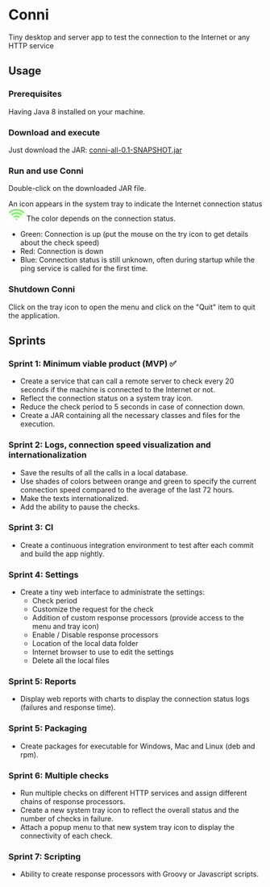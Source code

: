 # Conni
Tiny desktop and server app to test the connection to the Internet or any HTTP service

## Usage

### Prerequisites
Having Java 8 installed on your machine.

### Download and execute
Just download the JAR: [conni-all-0.1-SNAPSHOT.jar](libs/conni-all-0.1-SNAPSHOT.jar) 

### Run and use Conni
Double-click on the downloaded JAR file.

An icon appears in the system tray to indicate the Internet connection status ![Tray icon](images/current-icon.png "Tray icon")
The color depends on the connection status.

- Green: Connection is up (put the mouse on the try icon to get details about the check speed)
- Red: Connection is down
- Blue: Connection status is still unknown, often during startup while the ping service is called for the first time.

### Shutdown Conni
Click on the tray icon to open the menu and click on the "Quit" item to quit the application.


## Sprints
### Sprint 1: Minimum viable product (MVP) :white_check_mark:
- Create a service that can call a remote server to check every 20 seconds if the machine is connected to the Internet or not.
- Reflect the connection status on a system tray icon.
- Reduce the check period to 5 seconds in case of connection down.
- Create a JAR containing all the necessary classes and files for the execution.

### Sprint 2: Logs, connection speed visualization and internationalization
- Save the results of all the calls in a local database.
- Use shades of colors between orange and green to specify the current connection speed compared to the  average of the last 72 hours.
- Make the texts internationalized.
- Add the ability to pause the checks.

### Sprint 3: CI
- Create a continuous integration environment to test after each commit and build the app nightly.

### Sprint 4: Settings
- Create a tiny web interface to administrate the settings:
  - Check period
  - Customize the request for the check
  - Addition of custom response processors (provide access to the menu and tray icon)
  - Enable / Disable response processors
  - Location of the local data folder
  - Internet browser to use to edit the settings
  - Delete all the local files

### Sprint 5: Reports
- Display web reports with charts to display the connection status logs (failures and response time).

### Sprint 5: Packaging
- Create packages for executable for Windows, Mac and Linux (deb and rpm).

### Sprint 6: Multiple checks
- Run multiple checks on different HTTP services and assign different chains of response processors.
- Create a new system tray icon to reflect the overall status and the number of checks in failure.
- Attach a popup menu to that new system tray icon to display the connectivity of each check.

### Sprint 7: Scripting
- Ability to create response processors with Groovy or Javascript scripts.

